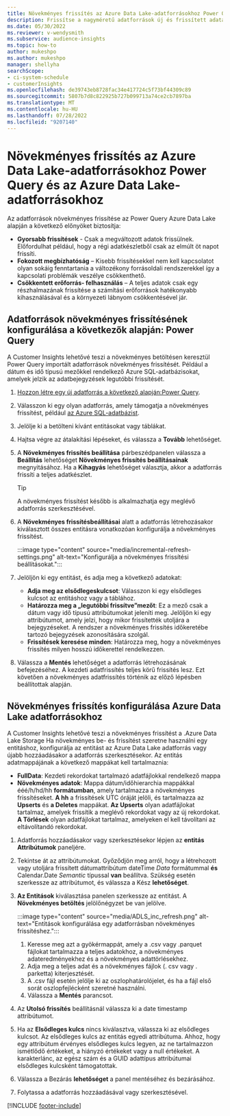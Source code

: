 ```yaml
---
title: Növekményes frissítés az Azure Data Lake-adatforrásokhoz Power Query és az Azure Data Lake-adatforrásokhoz
description: Frissítse a nagyméretű adatforrások új és frissített adatait az Azure Data Lake adatforrásai alapján Power Query vagy Azure Data Lake-adatforrások alapján.
ms.date: 05/30/2022
ms.reviewer: v-wendysmith
ms.subservice: audience-insights
ms.topic: how-to
author: mukeshpo
ms.author: mukeshpo
manager: shellyha
searchScope:
- ci-system-schedule
- customerInsights
ms.openlocfilehash: de39743eb8728fac34e417724c5f73bf44309c89
ms.sourcegitcommit: 5807b7d8c822925b727b099713a74ce2cb7897ba
ms.translationtype: MT
ms.contentlocale: hu-HU
ms.lasthandoff: 07/28/2022
ms.locfileid: "9207140"
---
```

# <a name="incremental-refresh-for-power-query-and-azure-data-lake-data-sources"></a>Növekményes frissítés az Azure Data Lake-adatforrásokhoz Power Query és az Azure Data Lake-adatforrásokhoz

Az adatforrások növekményes frissítése az Power Query Azure Data Lake alapján a következő előnyöket biztosítja:

- **Gyorsabb frissítések** - Csak a megváltozott adatok frissülnek. Előfordulhat például, hogy a régi adatkészletből csak az elmúlt öt napot frissíti.
- **Fokozott megbízhatóság** – Kisebb frissítésekkel nem kell kapcsolatot olyan sokáig fenntartania a változékony forrásoldali rendszerekkel így a kapcsolati problémák veszélye csökkenthető.
- **Csökkentett erőforrás- felhasználás** – A teljes adatok csak egy részhalmazának frissítése a számítási erőforrások hatékonyabb kihasználásával és a környezeti lábnyom csökkentésével jár.

## <a name="configure-incremental-refresh-for-data-sources-based-on-power-query"></a>Adatforrások növekményes frissítésének konfigurálása a következők alapján: Power Query

A Customer Insights lehetővé teszi a növekményes betöltésen keresztül Power Query importált adatforrások növekményes frissítését. Például a dátum és idő típusú mezőkkel rendelkező Azure SQL-adatbázisokat, amelyek jelzik az adatbejegyzések legutóbbi frissítését.

1. [Hozzon létre egy új adatforrás a következő alapján:Power Query](connect-power-query.md).

1. Válasszon ki egy olyan adatforrás, amely támogatja a növekményes frissítést, például [az Azure SQL-adatbázist](/power-query/connectors/azuresqldatabase).

1. Jelölje ki a betölteni kívánt entitásokat vagy táblákat.

1. Hajtsa végre az átalakítási lépéseket, és válassza a **Tovább** lehetőséget.

1. A **Növekményes frissítés beállítása** párbeszédpanelen válassza a **Beállítás** lehetőséget **Növekményes frissítés beállításainak** megnyitásához. Ha a **Kihagyás** lehetőséget választja, akkor a adatforrás frissíti a teljes adatkészlet.
   > [!TIP]
   > A növekményes frissítést később is alkalmazhatja egy meglévő adatforrás szerkesztésével.

1. A **Növekményes frissítésbeállításai** alatt a adatforrás létrehozásakor kiválasztott összes entitásra vonatkozóan konfigurálja a növekményes frissítést.

   :::image type="content" source="media/incremental-refresh-settings.png" alt-text="Konfigurálja a növekményes frissítési beállításokat.":::

1. Jelöljön ki egy entitást, és adja meg a következő adatokat:

   - **Adja meg az elsődlegeskulcsot**: Válasszon ki egy elsődleges kulcsot az entitáshoz vagy a táblához.
   - **Határozza meg a „legutóbbi frissítve”mezőt**: Ez a mező csak a dátum vagy idő típusú attribútumokat jeleníti meg. Jelöljön ki egy attribútumot, amely jelzi, hogy mikor frissítették utoljára a bejegyzéseket. A rendszer a növekményes frissítés időkeretébe tartozó bejegyzések azonosítására szolgál.
   - **Frissítések keresése minden**: Határozza meg, hogy a növekményes frissítés milyen hosszú időkerettel rendelkezzen.

1. Válassza a **Mentés** lehetőséget a adatforrás létrehozásának befejezéséhez. A kezdeti adatfrissítés teljes körű frissítés lesz. Ezt követően a növekményes adatfrissítés történik az előző lépésben beállítottak alapján.

## <a name="configure-incremental-refresh-for-azure-data-lake-data-sources"></a>Növekményes frissítés konfigurálása Azure Data Lake adatforrásokhoz

A Customer Insights lehetővé teszi a növekményes frissítést a .Azure Data Lake Storage Ha növekményes be- és frissítést szeretne használni egy entitáshoz, konfigurálja az entitást az Azure Data Lake adatforrás vagy újabb hozzáadásakor a adatforrás szerkesztésekor. Az entitás adatmappájának a következő mappákat kell tartalmaznia:

- **FullData**: Kezdeti rekordokat tartalmazó adatfájlokkal rendelkező mappa
- **Növekményes adatok**: Mappa dátum/időhierarchia mappákkal ééé/h/hd/hh **formátumban**, amely tartalmazza a növekményes frissítéseket. **A hh** a frissítések UTC óráját jelöli, és tartalmazza az **Upserts** és **a Deletes** mappákat. **Az Upserts** olyan adatfájlokat tartalmaz, amelyek frissítik a meglévő rekordokat vagy az új rekordokat. **A Törlések** olyan adatfájlokat tartalmaz, amelyeken el kell távolítani az eltávolítandó rekordokat.

1. Adatforrás hozzáadásakor vagy szerkesztésekor lépjen az **entitás Attribútumok** paneljére.

1. Tekintse át az attribútumokat. Győződjön meg arról, hogy a létrehozott vagy utoljára frissített dátumattribútum dateTime *Data* formátummal **és** Calendar.Date *Semantic* típussal **van** beállítva. Szükség esetén szerkessze az attribútumot, és válassza a Kész **lehetőséget**.

1. **Az Entitások** kiválasztása panelen szerkessze az entitást. A **Növekményes betöltés** jelölőnégyzet be van jelölve.

   :::image type="content" source="media/ADLS_inc_refresh.png" alt-text="Entitások konfigurálása egy adatforrásban növekményes frissítéshez.":::

   1. Keresse meg azt a gyökérmappát, amely a .csv vagy .parquet fájlokat tartalmazza a teljes adatokhoz, a növekményes adateredményekhez és a növekményes adattörlésekhez.
   1. Adja meg a teljes adat és a növekményes fájlok (\. csv vagy \. parketta) kiterjesztését.
   1. A .csv fájl esetén jelölje ki az oszlophatárolójelet, és ha a fájl első sorát oszlopfejlécként szeretné használni.
   1. Válassza a **Mentés** parancsot.

1. Az **Utolsó frissítés** beállításnál válassza ki a date timestamp attribútumot.

1. Ha az **Elsődleges kulcs** nincs kiválasztva, válassza ki az elsődleges kulcsot. Az elsődleges kulcs az entitás egyedi attribútuma. Ahhoz, hogy egy attribútum érvényes elsődleges kulcs legyen, az ne tartalmazzon ismétlődő értékeket, a hiányzó értékeket vagy a null értékeket. A karakterlánc, az egész szám és a GUID adattípus attribútumai elsődleges kulcsként támogatottak.

1. Válassza a Bezárás **lehetőséget** a panel mentéséhez és bezárásához.

1. Folytassa a adatforrás hozzáadásával vagy szerkesztésével.

[!INCLUDE [footer-include](includes/footer-banner.md)]
